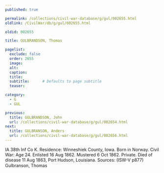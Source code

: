 ```yaml
---
published: true

permalink: /collections/civil-war-database/g/gul/002655.html
oldlink: /CivilWar/db/g/gul/002655.html

oldid: 002655

title: GULBRANDSON, Thomas

pagelist:
  exclude: false
  order: 2655
  image: 
  alt:
  caption:
  title:
  subtitle:      # Defaults to page subtitle
  teaser:

category: 
  - G 
  - GUL

previous:
  title: GULBRANDSON, John
  url: /collections/civil-war-database/g/gul/002654.html  
next:
  title: GULBRANSON, Anders
  url: /collections/civil-war-database/g/gul/002656.html   
---
```

IA 38th Inf Co K. Residence: Winneshiek County, Iowa. Born in Norway. Civil War: Age 24. Enlisted 16 Aug 1862. Mustered 6 Oct 1862. Private. Died of disease 11 Aug 1863, Port Hudson, Louisiana. Sources: (ISW-V p877) &#147;Gulbranson, Thomas&#148;